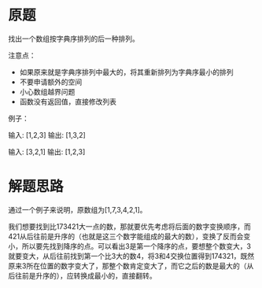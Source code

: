 # 原题
找出一个数组按字典序排列的后一种排列。

注意点：

  - 如果原来就是字典序排列中最大的，将其重新排列为字典序最小的排列
  - 不要申请额外的空间
  - 小心数组越界问题
  - 函数没有返回值，直接修改列表

例子：

输入: [1,2,3] 输出: [1,3,2]

输入: [3,2,1] 输出: [1,2,3]

# 解题思路
通过一个例子来说明，原数组为[1,7,3,4,2,1]。

我们想要找到比173421大一点的数，那就要优先考虑将后面的数字变换顺序，而421从后往前是升序的（也就是这三个数字能组成的最大的数），变换了反而会变小，所以要先找到降序的点。可以看出3是第一个降序的点，要想整个数变大，3就要变大，从后往前找到第一个比3大的数4，将3和4交换位置得到174321，既然原来3所在位置的数字变大了，那整个数肯定变大了，而它之后的数是最大的（从后往前是升序的），应转换成最小的，直接翻转。
